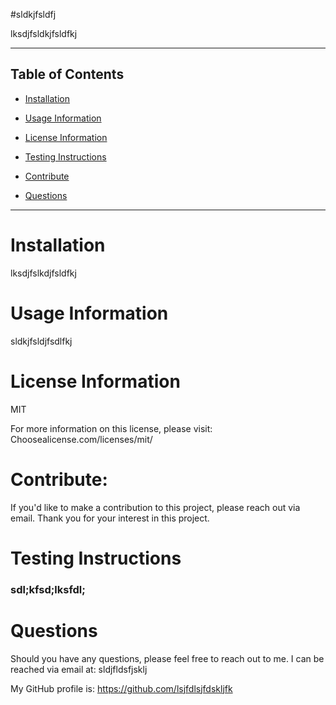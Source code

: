 

#sldkjfsldfj

 
lksdjfsldkjfsldfkj

----------------------------------

## Table of Contents

- [Installation](#installation) 

- [Usage Information](#usage-information)

- [License Information](#license-information)

- [Testing Instructions](#testing-instructions)

- [Contribute](#contribute)

- [Questions](#questions)

-----------------------------------

# Installation 

lksdjfslkdjfsldfkj

# Usage Information

sldkjfsldjfsdlfkj

# License Information 

MIT

For more information on this license, please visit: Choosealicense.com/licenses/mit/

# Contribute: 

If you'd like to make a contribution to this project, please reach out via email.  Thank you for your interest in this project.

# Testing Instructions

### sdl;kfsd;lksfdl;

# Questions 

Should you have any questions, please feel free to reach out to me.  I can be reached via email at: sldjfldsfjsklj

My GitHub profile is: https://github.com/lsjfdlsjfdskljfk






